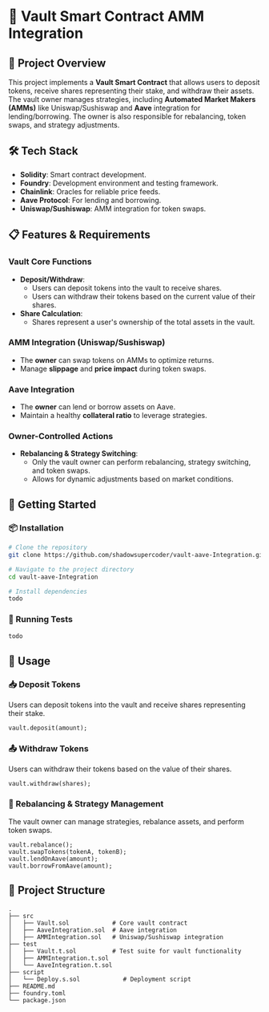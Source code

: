# 🚀 Vault Smart Contract AMM Integration

## 📄 Project Overview
This project implements a **Vault Smart Contract** that allows users to deposit tokens, receive shares representing their stake, and withdraw their assets. The vault owner manages strategies, including **Automated Market Makers (AMMs)** like Uniswap/Sushiswap and **Aave** integration for lending/borrowing. The owner is also responsible for rebalancing, token swaps, and strategy adjustments.

## 🛠️ Tech Stack
- **Solidity**: Smart contract development.
- **Foundry**: Development environment and testing framework.
- **Chainlink**: Oracles for reliable price feeds.
- **Aave Protocol**: For lending and borrowing.
- **Uniswap/Sushiswap**: AMM integration for token swaps.

## 📋 Features & Requirements

### Vault Core Functions
- **Deposit/Withdraw**:
  - Users can deposit tokens into the vault to receive shares.
  - Users can withdraw their tokens based on the current value of their shares.
- **Share Calculation**:
  - Shares represent a user's ownership of the total assets in the vault.

### AMM Integration (Uniswap/Sushiswap)
- The **owner** can swap tokens on AMMs to optimize returns.
- Manage **slippage** and **price impact** during token swaps.

### Aave Integration
- The **owner** can lend or borrow assets on Aave.
- Maintain a healthy **collateral ratio** to leverage strategies.

### Owner-Controlled Actions
- **Rebalancing & Strategy Switching**:
  - Only the vault owner can perform rebalancing, strategy switching, and token swaps.
  - Allows for dynamic adjustments based on market conditions.

## 🚀 Getting Started
### 📦 Installation

```bash
# Clone the repository
git clone https://github.com/shadowsupercoder/vault-aave-Integration.git

# Navigate to the project directory
cd vault-aave-Integration

# Install dependencies
todo
```

### 🧪 Running Tests

```bash
todo
```

## 📄 Usage

### 📥 Deposit Tokens
Users can deposit tokens into the vault and receive shares representing their stake.

```solidity
vault.deposit(amount);
```

### 📤 Withdraw Tokens
Users can withdraw their tokens based on the value of their shares.

```solidity
vault.withdraw(shares);
```

### 🔄 Rebalancing & Strategy Management
The vault owner can manage strategies, rebalance assets, and perform token swaps.

```solidity
vault.rebalance();
vault.swapTokens(tokenA, tokenB);
vault.lendOnAave(amount);
vault.borrowFromAave(amount);
```

## 📂 Project Structure
```
.
├── src
│   ├── Vault.sol            # Core vault contract
│   ├── AaveIntegration.sol  # Aave integration
│   ├── AMMIntegration.sol   # Uniswap/Sushiswap integration
├── test
│   ├── Vault.t.sol          # Test suite for vault functionality
│   ├── AMMIntegration.t.sol
│   └── AaveIntegration.t.sol
├── script
│   └── Deploy.s.sol            # Deployment script
├── README.md
├── foundry.toml
└── package.json
```
